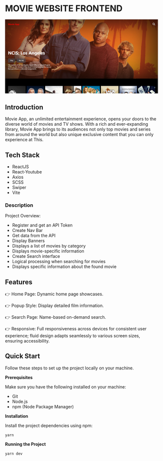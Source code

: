 # MOVIE WEBSITE FRONTEND

![image](image.png)

## Introduction

Movie App, an unlimited entertainment experience, opens your doors to the diverse world of movies and TV shows. With a rich and ever-expanding library, Movie App brings to its audiences not only top movies and series from around the world but also unique exclusive content that you can only experience at This.

## Tech Stack

-   ReactJS
-   React-Youtube
-   Axios
-   SCSS
-   Swiper
-   Vite

### Description

Project Overview:

-   Register and get an API Token
-   Create Nav Bar
-   Get data from the API
-   Display Banners
-   Displays a list of movies by category
-   Displays movie-specific information
-   Create Search interface
-   Logical processing when searching for movies
-   Displays specific information about the found movie

## Features

👉 Home Page: Dynamic home page showcases.

👉 Popup Style: Display detailed film information.

👉 Search Page: Name-based on-demand search.

👉 Responsive: Full responsiveness across devices for consistent user experience; fluid design adapts seamlessly to various screen sizes, ensuring accessibility.

## Quick Start

Follow these steps to set up the project locally on your machine.

**Prerequisites**

Make sure you have the following installed on your machine:

-   Git
-   Node.js
-   npm (Node Package Manager)

**Installation**

Install the project dependencies using npm:

```base
yarn
```

**Running the Project**

```javascript
yarn dev
```
